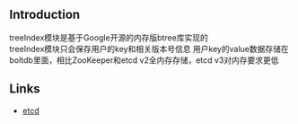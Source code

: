 ## Introduction



treeIndex模块是基于Google开源的内存版btree库实现的<br/>treeIndex模块只会保存用户的key和相关版本号信息 用户key的value数据存储在boltdb里面，相比ZooKeeper和etcd v2全内存存储，etcd v3对内存要求更低









## Links

- [etcd](/docs/CS/Framework/etcd/etcd.md)

